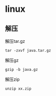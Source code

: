 # linux
## 解压
解压tar.gz
```
tar -zxvf java.tar.gz
```
解压gz
```
gzip -b java.gz
```

解压zip
```
unzip xx.zip
```